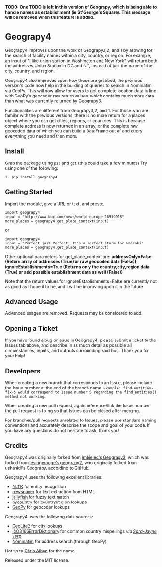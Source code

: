 <b>

TODO: One TODO is left in this version of Geograpy, which is being able to handle names as establishment (ie St'George's Square). This message will be removed when this feature is added.

</b>

Geograpy4
========

Geograpy4 improves upon the work of Geograpy3,2, and 1 by allowing for the search of facility names within a city, country, or region. For example, an input of "I like union station in Washington and New York" will return both the addresses Union Station in DC and NY, instead of just the name of the city, country, and region.

Geograpy4 also improves upon how these are grabbed, the previous version's code now help in the building of queries to search in Nominatim via GeoPy. This will now allow for users to get complete location data in line with GeoPy's geocoder raw return values, which contains much more data than what was currently returned by Geograpy3.

Functionalities are different from Geograpy3,2, and 1. For those who are familar with the previous versions, there is no more return for a places object where you can get cities, regions, or countries. This is because complete address is now returned in an array, or the complete raw geocoded data of which you can build a DataFrame out of and query everything you need and then more.

## Install

Grab the package using `pip` and `git` (this could take a few minutes)
Try using one of the following:

    1. pip install geograpy4

## Getting Started

Import the module, give a URL or text, and presto.

    import geograpy4
    input = "http://www.bbc.com/news/world-europe-26919928"
    more_places = geograpy4.get_place_context(input)
or

    import geograpy4
    input = "Perfect just Perfect! It's a perfect storm for Nairobi"
    more_places = geograpy4.get_place_context(input)

Other optional parameters for get_place_context are:
    **addressOnly=False (Return array of addresses (True) or raw geocoded data (False))**
    **ignoreEstablishments=True (Returns only the country,city,region data (True) or add possible establishment data as well (False))**

Note that the return values for ignoreEstablishments=False are currently not as good as I hope it to be, and I will be improving upon it in the future

## Advanced Usage

Advanced usages are removed. Requests may be considered to add.

## Opening a Ticket

If you have found a bug or issue in Geograpy4, please submit a ticket to the Issues tab above, and describe in as much detail as possible all circumstances, inputs, and outputs surrounding said bug.  Thank you for your help!


## Developers

When creating a new branch that corresponds to an Issue, please include the Issue number at the end of the branch name.
`Example: find-entities-fix-5 would correspond to Issue number 5 regarding the find_entities() method not working.`

When creating a new pull request, again reference/link the Issue number the pull request is fixing so that Issues can be closed after merging.

For branches/pull requests unrelated to Issues, please use standard naming conventions and accurately describe the scope and goal of your code.  If you have any questions do not hesitate to ask, thank you!


## Credits
Geograpy4 was originally forked from [jmbielec's Geograpy3](https://github.com/jmbielec/geograpy3), which was forked from [lesingerouge's geograpy2](https://github.com/lesingerouge/geograpy), who originally forked from [ushahidi's Geograpy](https://github.com/ushahidi/geograpy), according to GitHub.


Geograpy4 uses the following excellent libraries:

* [NLTK](http://www.nltk.org/) for entity recognition
* [newspaper](https://github.com/codelucas/newspaper) for text extraction from HTML
* [jellyfish](https://github.com/sunlightlabs/jellyfish) for fuzzy text match
* [pycountry](https://pypi.python.org/pypi/pycountry) for country/region lookups
* [GeoPy](https://geopy.readthedocs.io/en/stable/) for geocoder lookups

Geograpy4 uses the following data sources:

* [GeoLite2](http://dev.maxmind.com/geoip/geoip2/geolite2/) for city lookups
* [ISO3166ErrorDictionary](https://github.com/bodacea/countryname/blob/master/countryname/databases/ISO3166ErrorDictionary.csv) for common country mispellings _via [Sara-Jayne Terp](https://github.com/bodacea)_
* [Nominatim](https://nominatim.openstreetmap.org/) for address search (through GeoPy)

Hat tip to [Chris Albon](https://github.com/chrisalbon) for the name.

Released under the MIT license.
